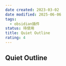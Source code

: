 ```yaml
---
date created: 2023-03-02
date modified: 2025-06-06
tags:
  - obsidian插件
status: 待使用
title: Quiet Outline
rating: 4
---
```


## Quiet Outline
